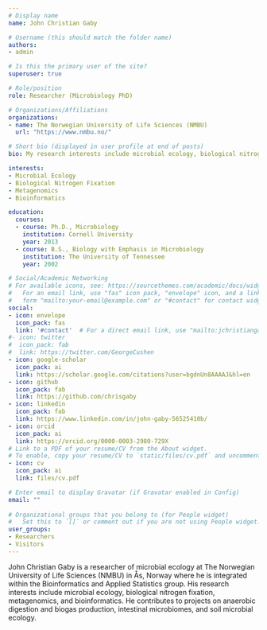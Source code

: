 ```yaml
---
# Display name
name: John Christian Gaby

# Username (this should match the folder name)
authors:
- admin

# Is this the primary user of the site?
superuser: true

# Role/position
role: Researcher (Microbiology PhD)

# Organizations/Affiliations
organizations:
- name: The Norwegian University of Life Sciences (NMBU)
  url: "https://www.nmbu.no/"

# Short bio (displayed in user profile at end of posts)
bio: My research interests include microbial ecology, biological nitrogen fixation, metagenomics, and bioinformatics.

interests:
- Microbial Ecology
- Biological Nitrogen Fixation
- Metagenomics
- Bioinformatics

education:
  courses:
  - course: Ph.D., Microbiology
    institution: Cornell University
    year: 2013
  - course: B.S., Biology with Emphasis in Microbiology
    institution: The University of Tennessee
    year: 2002

# Social/Academic Networking
# For available icons, see: https://sourcethemes.com/academic/docs/widgets/#icons
#   For an email link, use "fas" icon pack, "envelope" icon, and a link in the
#   form "mailto:your-email@example.com" or "#contact" for contact widget.
social:
- icon: envelope
  icon_pack: fas
  link: '#contact'  # For a direct email link, use "mailto:jchristiangaby@gmail.com".
#- icon: twitter
#  icon_pack: fab
#  link: https://twitter.com/GeorgeCushen
- icon: google-scholar
  icon_pack: ai
  link: https://scholar.google.com/citations?user=bgdnUn8AAAAJ&hl=en
- icon: github
  icon_pack: fab
  link: https://github.com/chrisgaby
- icon: linkedin
  icon_pack: fab
  link: https://www.linkedin.com/in/john-gaby-56525410b/
- icon: orcid
  icon_pack: ai
  link: https://orcid.org/0000-0003-2980-729X
# Link to a PDF of your resume/CV from the About widget.
# To enable, copy your resume/CV to `static/files/cv.pdf` and uncomment the lines below.  
- icon: cv
  icon_pack: ai
  link: files/cv.pdf

# Enter email to display Gravatar (if Gravatar enabled in Config)
email: ""
  
# Organizational groups that you belong to (for People widget)
#   Set this to `[]` or comment out if you are not using People widget.  
user_groups:
- Researchers
- Visitors
---
```


John Christian Gaby is a researcher of microbial ecology at The Norwegian University of Life Sciences (NMBU) in Ås, Norway where he is integrated within the Bioinformatics and Applied Statistics group. His research interests include microbial ecology, biological nitrogen fixation, metagenomics, and bioinformatics. He contributes to projects on anaerobic digestion and biogas production, intestinal microbiomes, and soil microbial ecology.
